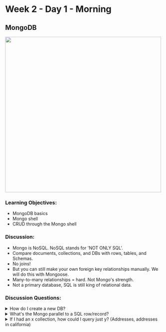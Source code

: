 # Week 2 - Day 1 - Morning

## MongoDB

<img src="https://webassets.mongodb.com/_com_assets/cms/MongoDB-Logo-5c3a7405a85675366beb3a5ec4c032348c390b3f142f5e6dddf1d78e2df5cb5c.png" width="500" alt="">



### Learning Objectives:
* MongoDB basics
* Mongo shell
* CRUD through the Mongo shell

### Discussion:
* Mongo is NoSQL. NoSQL stands for 'NOT ONLY SQL'.
* Compare documents, collections, and DBs with rows, tables, and Schemas.
* No joins!
* But you can still make your own foreign key relationships manually. We will do this with Mongoose.
* Many-to-many relationships = hard. Not Mongo's strength.
* Not a primary database, SQL is still king of relational data.

### Discussion Questions:
<details><summary>How do I create a new DB?</summary>

	> use DATABASE_NAME

MongoDB "use DATABASE_NAME" is used to create a database. The command will create a new database if it doesn't exist, otherwise it will return the existing database.
</details>

<details><summary>What's the Mongo parallel to a SQL row/record?</summary>

	Document (JSON object)
</details>

<details><summary>If I had an x collection, how could I query just y? (Addresses, addresses in california)</summary>
</details>